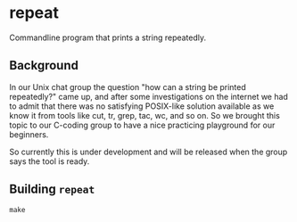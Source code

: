 # repeat

Commandline program that prints a string repeatedly.

## Background

In our Unix chat group the question "how can a string be printed repeatedly?" came up, and after some investigations on
the internet we had to admit that there was no satisfying POSIX-like solution available as we know it from tools like
cut, tr, grep, tac, wc, and so on. So we brought this topic to our C-coding group to have a nice practicing playground for
our beginners.

So currently this is under development and will be released when the group says the tool is ready.

## Building `repeat`

    make

